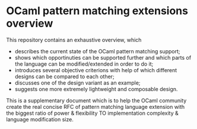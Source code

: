 # OCaml pattern matching extensions overview

This repository contains an exhaustive overview, which

- describes the current state of the OCaml pattern matching support;
- shows which opportinuties can be supported further and which parts of the language can be modified/extended in order to do it;
- introduces several objective criterions with help of which different designs can be compared to each other;
- discusses one of the design variant as an example;
- suggests one more extremely lightweight and composable design.

This is a supplementary document which is to help the OCaml community create the real concise RFC of pattern matching language extension with the biggest ratio of power & flexibility TO implementation complexity & language modification size.
